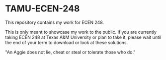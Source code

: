# TAMU-ECEN-248

This repository contains my work for ECEN 248.

This is only meant to showcase my work to the public. If you are currently taking ECEN 248 at Texas A&M University or plan to take it, please wait until the end of your term to download or look at these solutions.

"An Aggie does not lie, cheat or steal or tolerate those who do."
